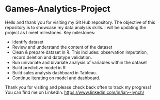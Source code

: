 # Games-Analytics-Project
Hello and thank you for visiting my Git Hub repository. The objective of this repository is to showcase my data analysis skills. I will be updating the project as I meet milestones. 
Key milestones:
-	Identify dataset
-	Review and understand the content of the dataset
-	Clean & prepare dataset in R. This includes: observation imputation, record deletion and datatype validation.
-	Run univariate and bivariate analysis of variables within the dataset
-	Build predictive model in R
-	Build sales analysis dashboard in Tableau.
-	Continue iterating on model and dashboard.

Thank you for visiting and please check back often to track my progress! 
You can find me on LinkedIn: https://www.linkedin.com/in/ian--lynch/


